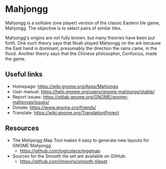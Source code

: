 # Mahjongg

Mahjongg is a solitaire (one player) version of the classic Eastern tile
game, Mahjongg. The objective is to select pairs of similar tiles.

Mahjongg's origins are not fully known, but many theories have been put forth.
One such theory says that Noah played Mahjongg on the ark because the East hand
is dominant, presumably the direction the rains came, in the flood. Another
theory says that the Chinese philosopher, Confucius, made the game.


## Useful links

- Homepage: <https://wiki.gnome.org/Apps/Mahjongg>
- User manual: <https://help.gnome.org/users/gnome-mahjongg/stable/>
- Report issues: <https://gitlab.gnome.org/GNOME/gnome-mahjongg/issues/>
- Donate: <https://www.gnome.org/friends/>
- Translate: <https://wiki.gnome.org/TranslationProject>

## Resources

- The Mahjongg Map Tool makes it easy to generate new layouts for GNOME Mahjongg.
  - <https://github.com/logicplace/mggmap>
- Sources for the Smooth tile set are available on GitHub:
  - <https://github.com/jimevins/smooth-tileset>
